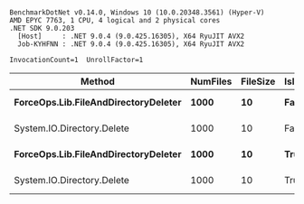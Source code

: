 ```


BenchmarkDotNet v0.14.0, Windows 10 (10.0.20348.3561) (Hyper-V)
AMD EPYC 7763, 1 CPU, 4 logical and 2 physical cores
.NET SDK 9.0.203
  [Host]     : .NET 9.0.4 (9.0.425.16305), X64 RyuJIT AVX2
  Job-KYHFNN : .NET 9.0.4 (9.0.425.16305), X64 RyuJIT AVX2

InvocationCount=1  UnrollFactor=1  

```

| Method                               | NumFiles | FileSize | IsInsideDirectory | Mean     | Error   | StdDev  |
|------------------------------------- |--------- |--------- |------------------ |---------:|--------:|--------:|
| **ForceOps.Lib.FileAndDirectoryDeleter** | **1000**     | **10**       | **False**             | **108.2 ms** | **2.16 ms** | **5.10 ms** |
| System.IO.Directory.Delete           | 1000     | 10       | False             | 106.8 ms | 2.07 ms | 2.97 ms |
| **ForceOps.Lib.FileAndDirectoryDeleter** | **1000**     | **10**       | **True**              | **207.3 ms** | **4.11 ms** | **8.58 ms** |
| System.IO.Directory.Delete           | 1000     | 10       | True              | 205.6 ms | 4.06 ms | 7.21 ms |

